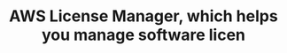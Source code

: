 ---
layout: all-exams
title: "AWS License Manager, which helps you manage software licen"
blurb: "Whenever a certification questions asks about per-CPU or per-socket licenses, the answer will almost always be the EC2 Dedicated Host. The dedicated hos"
quid: 6
---